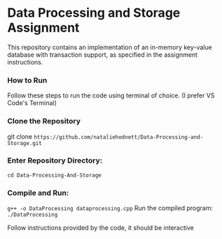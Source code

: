 # Data Processing and Storage Assignment 
This repository contains an implementation of an in-memory key-value database with transaction support, as specified in the assignment instructions. 

### How to Run
Follow these steps to run the code using terminal of choice. (I prefer VS Code's Terminal)

### Clone the Repository
git clone `https://github.com/nataliehodnett/Data-Processing-and-Storage.git`

### Enter Repository Directory: 
`cd Data-Processing-And-Storage`

### Compile and Run:
`g++ -o DataProcessing dataprocessing.cpp`
Run the compiled program:
`./DataProcessing`

Follow instructions provided by the code, it should be interactive
